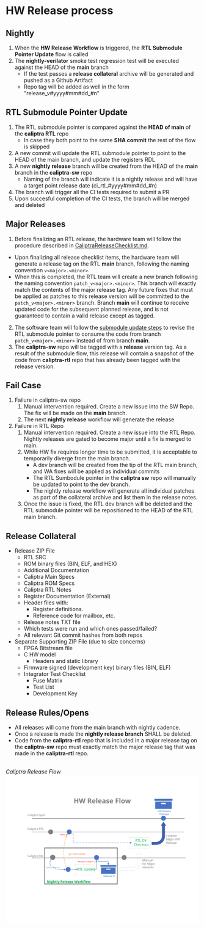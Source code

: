 # HW Release process

## Nightly

1. When the **HW Release Workflow** is triggered, the **RTL Submodule Pointer Update** flow is called
2. The **nightly-verilator** smoke test regression test will be executed against the HEAD of the **main** branch
    -  If the test passes a **release collateral** archive will be generated and pushed as a Github Artifact
    -  Repo tag will be added as well in the form "release_v#yyyy#mm#dd_#n"

## RTL Submodule Pointer Update

1. The RTL submodule pointer is compared against the **HEAD of main** of the **caliptra RTL** repo
    - In case they both point to the same **SHA commit** the rest of the flow is skipped 
2. A new commit will update the RTL submodule pointer to point to the HEAD of the main branch, and update the registers RDL
3. A new **nightly release** branch will be created from the HEAD of the **main** branch in the **caliptra-sw** repo
   - Naming of the branch will indicate it is a nightly release and will have a target point release date (ci_rtl_#yyyy#mm#dd_#n)
4. The branch will trigger all the CI tests required to submit a PR
5. Upon succesful completion of the CI tests, the branch will be merged and deleted

## Major Releases

1. Before finalizing an RTL release, the hardware team will follow the procedure described in [CaliptraReleaseChecklist.md](https://github.com/chipsalliance/caliptra-rtl/blob/cc37991e50f9213219d13f2e0d99b0ba5c7460e0/docs/CaliptraReleaseChecklist.md).
  - Upon finalizing all release checklist items, the hardware team will generate a release tag on the RTL **main** branch, following the naming convention `v<major>.<minor>`.
  - When this is completed, the RTL team will create a new branch following the naming convention `patch_v<major>.<minor>`. This branch will exactly match the contents of the major release tag. Any future fixes that must be applied as patches to this release version will be committed to the `patch_v<major>.<minor>` branch. Branch **main** will continue to receive updated code for the subsequent planned release, and is not guaranteed to contain a valid release except as tagged.
2. The software team will follow the [submodule update steps](#RTL-Submodule-Pointer-Update) to revise the RTL submodule pointer to consume the code from branch `patch_v<major>.<minor>` instead of from branch **main**. 
3. The **caliptra-sw** repo will be tagged with a **release** version tag. As a result of the submodule flow, this release will contain a snapshot of the code from **caliptra-rtl** repo that has already been tagged with the release version.

## Fail Case

1. Failure in caliptra-sw repo
    1. Manual intervention required. Create a new issue into the SW Repo. The fix will be made on the **main** branch.
    2. The next **nightly release** workflow will generate the release
2. Failure in RTL Repo
    1. Manual intervention required. Create a new issue into the RTL Repo. Nightly releases are gated to become major until a fix is merged to main.
    2. While HW fix requires longer time to be submitted, it is acceptable to temporarily diverge from the main branch.
        - A dev branch will be created from the tip of the RTL main branch, and WA fixes will be applied as individual commits
        - The RTL Sumbodule pointer in the **caliptra sw** repo will manually be updated to point to the dev branch.
        - The nightly release workflow will generate all individual patches as part of the collateral archive and list them in the release notes.
    3. Once the issue is fixed, the RTL dev branch will be deleted and the RTL submodule pointer will be repositioned to the HEAD of the RTL main branch.

## Release Collateral

- Release ZIP File
  - RTL SRC
  - ROM binary files (BIN, ELF, and HEX)
  - Additional Documentation
  - Caliptra Main Specs
  - Caliptra ROM Specs
  - Caliptra RTL Notes
  - Register Documentation (External)
  - Header files with:
    - Register definitions.
    - Reference code for mailbox, etc.
  - Release notes TXT file
  - Which tests were run and which ones passed/failed?
  - All relevant Git commit hashes from both repos
- Separate Supporting ZIP File (due to size concerns)
  - FPGA Bitstream file
  - C HW model
    - Headers and static library
  - Firmware signed (development key) binary files (BIN, ELF)
  - Integrator Test Checklist
    - Fuse Matrix
    - Test List
    - Development Key

## Release Rules/Opens

- All releases will come from the main branch with nightly cadence.
- Once a release is made the **nightly release branch** SHALL be deleted.
- Code from the **caliptra-rtl** repo that is included in a major release tag on the **caliptra-sw** repo must exactly match the major release tag that was made in the **caliptra-rtl** repo.

<br> *Caliptra Release Flow*
![Caliptra Release Flow Chart](doc/images/Caliptra_release_flow.svg)
